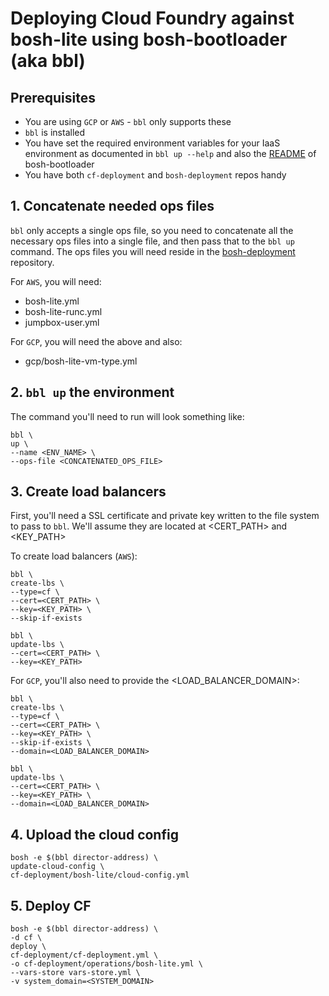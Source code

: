 # Deploying Cloud Foundry against bosh-lite using bosh-bootloader (aka bbl)

## Prerequisites

- You are using `GCP` or `AWS` - `bbl` only supports these
- `bbl` is installed
- You have set the required environment variables for your IaaS environment as documented in `bbl up --help` and also the [README](https://github.com/cloudfoundry/bosh-bootloader/blob/master/README.md) of bosh-bootloader
- You have both `cf-deployment` and `bosh-deployment` repos handy

## 1. Concatenate needed ops files

`bbl` only accepts a single ops file, so you need to concatenate all the necessary ops files into a single file, and then pass that to the `bbl up` command.  The ops files you will need reside in the [bosh-deployment](https://github.com/cloudfoundry/bosh-deployment) repository.

For `AWS`, you will need:
- bosh-lite.yml
- bosh-lite-runc.yml
- jumpbox-user.yml

For `GCP`, you will need the above and also:
-  gcp/bosh-lite-vm-type.yml

## 2. `bbl up` the environment

The command you'll need to run will look something like:

```
bbl \
up \
--name <ENV_NAME> \
--ops-file <CONCATENATED_OPS_FILE>
```

## 3. Create load balancers

First, you'll need a SSL certificate and private key written to the file system to pass to `bbl`.  We'll assume they are located at <CERT_PATH> and <KEY_PATH>

To create load balancers (`AWS`):
```
bbl \
create-lbs \
--type=cf \
--cert=<CERT_PATH> \
--key=<KEY_PATH> \
--skip-if-exists

bbl \
update-lbs \
--cert=<CERT_PATH> \
--key=<KEY_PATH>
```

For `GCP`, you'll also need to provide the <LOAD_BALANCER_DOMAIN>:
```
bbl \
create-lbs \
--type=cf \
--cert=<CERT_PATH> \
--key=<KEY_PATH> \
--skip-if-exists \
--domain=<LOAD_BALANCER_DOMAIN>

bbl \
update-lbs \
--cert=<CERT_PATH> \
--key=<KEY_PATH> \
--domain=<LOAD_BALANCER_DOMAIN>
```


## 4. Upload the cloud config

```
bosh -e $(bbl director-address) \
update-cloud-config \
cf-deployment/bosh-lite/cloud-config.yml
```

## 5. Deploy CF
```
bosh -e $(bbl director-address) \
-d cf \
deploy \
cf-deployment/cf-deployment.yml \
-o cf-deployment/operations/bosh-lite.yml \
--vars-store vars-store.yml \
-v system_domain=<SYSTEM_DOMAIN>
```
